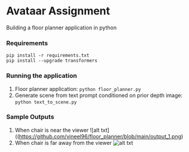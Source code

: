 # Avataar Assignment
Building a floor planner application in python

### Requirements
```pip install -r requirements.txt``` \
```pip install --upgrade transformers```

### Running the application
1. Floor planner application: 
```python floor_planner.py```
2. Generate scene from text prompt conditioned on prior depth image: 
```python text_to_scene.py```

### Sample Outputs
1. When chair is near the viewer
   ![alt txt]((https://github.com/vineel96/floor_planner/blob/main/output_1.png)
3. When chair is far away from the viewer
   ![alt txt](https://github.com/vineel96/floor_planner/blob/main/output_2.png)
